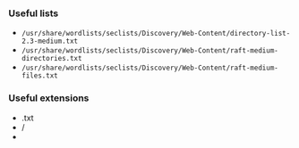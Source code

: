 ### Useful lists
- `/usr/share/wordlists/seclists/Discovery/Web-Content/directory-list-2.3-medium.txt`
- `/usr/share/wordlists/seclists/Discovery/Web-Content/raft-medium-directories.txt`
- `/usr/share/wordlists/seclists/Discovery/Web-Content/raft-medium-files.txt`

### Useful extensions
- .txt
- /
-
